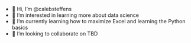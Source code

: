 - 👋 Hi, I’m @calebsteffens
- 👀 I’m interested in learning more about data science
- 🌱 I’m currently learning how to maximize Excel and learning the Python basics
- 💞️ I’m looking to collaborate on TBD

<!---
calebsteffens/calebsteffens is a ✨ special ✨ repository because its `README.md` (this file) appears on your GitHub profile.
You can click the Preview link to take a look at your changes.
--->
